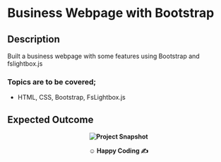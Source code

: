 
# Business Webpage with Bootstrap

## Description

Built a business webpage with some features using Bootstrap and fslightbox.js

### Topics are to be covered;

- HTML, CSS, Bootstrap, FsLightbox.js

## Expected Outcome

**<div align="center">![Project Snapshot](snapshot.gif)</div>**

**<p align="center">&#9786; Happy Coding &#9997;</p>**
